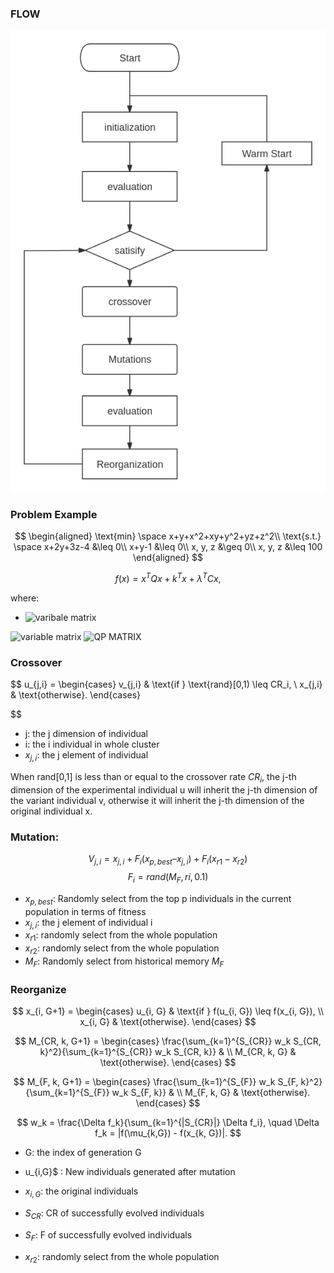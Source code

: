 

### FLOW

![DE](./img/DE.png)

### Problem Example

$$
\begin{aligned}
\text{min} \space x+y+x^2+xy+y^2+yz+z^2\\
\text{s.t.} \space x+2y+3z-4 &\leq 0\\
x+y-1 &\leq 0\\
x, y, z &\geq 0\\
x, y, z &\leq 100
\end{aligned}
$$


$$
f(x) = x^T Q x + k^T x + \lambda^T C x,
$$

where:
- ![varibale matrix](https://latex.codecogs.com/svg.image?$$x=\begin{bmatrix}x\\y\\z\\1\end{bmatrix}$$)
<!-- - ![QP MATRIX](https://latex.codecogs.com/svg.image?$$Q=\begin{bmatrix}1&0.5&0&0\\0.5&1&0&0\\0&0&2&0\\0&0&0&0\end{bmatrix},\;k=\begin{bmatrix}1\\1\\0\\0\end{bmatrix},\;\lambda=\begin{bmatrix}\lambda_1\\\lambda_2\end{bmatrix},\;C=\begin{bmatrix}-1&-2&-3&4\\-1&-1&0&1\end{bmatrix}.$$) -->
![variable matrix](https://latex.codecogs.com/svg.image?$$x=\begin{bmatrix}x\\y\\z\\1\end{bmatrix}$$)
![QP MATRIX](https://latex.codecogs.com/svg.image?$$Q=\begin{bmatrix}1&0.5&0&0\\0.5&1&0&0\\0&0&2&0\\0&0&0&0\end{bmatrix},\;k=\begin{bmatrix}1\\1\\0\\0\end{bmatrix},\;\lambda=\begin{bmatrix}\lambda_1\\\lambda_2\end{bmatrix},\;C=\begin{bmatrix}-1&-2&-3&4\\-1&-1&0&1\end{bmatrix}.$$)
### Crossover

$$
u_{j,i} =
\begin{cases} 
v_{j,i} & \text{if } \text{rand}[0,1) \leq CR_i, \\
x_{j,i} & \text{otherwise}.
\end{cases}

$$

- j: the j dimension of  individual
- i: the i individual in whole cluster
- $x_{j, i}$: the j element of individual

When rand[0,1] is less than or equal to the crossover rate $CR_i$, the j-th dimension of the experimental individual u will inherit the j-th dimension of the variant individual v, otherwise it will inherit the j-th dimension of the original individual x.

### Mutation:

$$
V_{j,i} = x_{j, i} + F_i (x_{p,best} – x_{j, i}) + F_i (x_{r1} - x_{r2}) $$
$$
F_i = rand(M_F, ri, 0.1)
$$

- $x_{p, best}$: Randomly select from the top p individuals in the current population in terms of fitness
- $x_{j, i}$: the j element of individual i
- $x_{r1}$: randomly select from the whole population
- $x_{r2}$: randomly select from the whole population
- $M_{F}$: Randomly select from historical memory $M_F$

### Reorganize

$$
x_{i, G+1} = 
\begin{cases} 
u_{i, G} & \text{if } f(u_{i, G}) \leq f(x_{i, G}), \\
x_{i, G} & \text{otherwise}.
\end{cases}
$$

$$
M_{CR, k, G+1} = 
\begin{cases} 
\frac{\sum_{k=1}^{S_{CR}} w_k S_{CR, k}^2}{\sum_{k=1}^{S_{CR}} w_k S_{CR, k}} & \\
M_{CR, k, G} & \text{otherwise}.
\end{cases}
$$

$$
M_{F, k, G+1} = 
\begin{cases} 
\frac{\sum_{k=1}^{S_{F}} w_k S_{F, k}^2}{\sum_{k=1}^{S_{F}} w_k S_{F, k}} & \\
M_{F, k, G} & \text{otherwise}.
\end{cases}
$$

$$
w_k = \frac{\Delta f_k}{\sum_{k=1}^{|S_{CR}|} \Delta f_i}, \quad
\Delta f_k = |f(\mu_{k,G}) - f(x_{k, G})|.
$$


- G: the index of generation G 
- u_{i,G}$ : New individuals generated after mutation

- $x_{i, G}$: the original individuals

- $S_{CR}$: CR of successfully evolved individuals

- $S_{F}$: F of successfully evolved individuals

- $x_{r2}$: randomly select from the whole population
